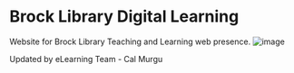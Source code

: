 # Brock Library Digital Learning
Website for Brock Library Teaching and Learning web presence. 
![image](https://user-images.githubusercontent.com/84150867/128230669-8b60329a-d0a6-4c03-850c-6141f4460f6c.png)

Updated by eLearning Team - Cal Murgu
